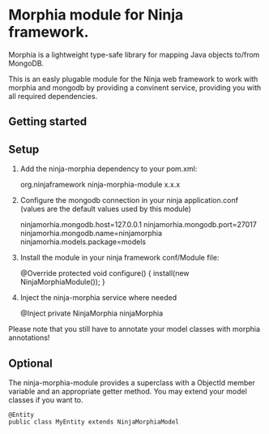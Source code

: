 Morphia module for Ninja framework.
=====================
Morphia is a lightweight type-safe library for mapping Java objects to/from MongoDB.

This is an easly plugable module for the Ninja web framework to work with morphia and mongodb by providing a convinent service, providing you with all required dependencies.

Getting started
---------------

Setup
-----

1) Add the ninja-morphia dependency to your pom.xml:

    <dependency>
        <groupId>org.ninjaframework</groupId>
        <artifactId>ninja-morphia-module</artifactId>
        <version>x.x.x</version>
    </dependency>

2) Configure the mongodb connection in your ninja application.conf (values are the default values used by this module)

	ninjamorhia.mongodb.host=127.0.0.1
	ninjamorhia.mongodb.port=27017
	ninjamorhia.mongodb.name=ninjamorphia
	ninjamorhia.models.package=models

3) Install the module in your ninja framework conf/Module file:

    @Override
    protected void configure() {
        install(new NinjaMorphiaModule());
    }

4) Inject the ninja-morphia service where needed

	@Inject
	private NinjaMorphia ninjaMorphia

Please note that you still have to annotate your model classes with morphia annotations!

Optional
-----

The ninja-morphia-module provides a superclass with a ObjectId member variable and an appropriate getter method. You may extend your model classes if you want to.

	@Entity
	public class MyEntity extends NinjaMorphiaModel